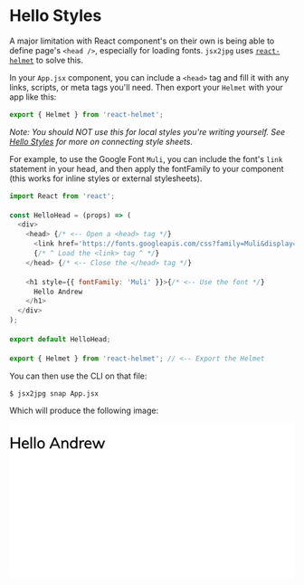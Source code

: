 # Hello Styles

A major limitation with React component's on their own is being able to define page's `<head />`, especially for loading fonts. `jsx2jpg` uses [`react-helmet`](https://github.com/nfl/react-helmet) to solve this.

In your `App.jsx` component, you can include a `<head>` tag and fill it with any links, scripts, or meta tags you'll need. Then export your `Helmet` with your app like this:  

```javascript
export { Helmet } from 'react-helmet';
```

_Note: You should NOT use this for local styles you're writing yourself. See [Hello Styles](./HelloStyles.md) for more on connecting style sheets._


For example, to use the Google Font `Muli`, you can include the font's `link` statement in your head, and then apply the fontFamily to your component (this works for inline styles or external stylesheets).

```javascript
import React from 'react';

const HelloHead = (props) => (
  <div>
    <head> {/* <-- Open a <head> tag */}
      <link href='https://fonts.googleapis.com/css?family=Muli&display=swap' rel='stylesheet' />
      {/* ^ Load the <link> tag ^ */}
    </head> {/* <-- Close the </head> tag */}

    <h1 style={{ fontFamily: 'Muli' }}>{/* <-- Use the font */}
      Hello Andrew
    </h1>
  </div>
);

export default HelloHead;

export { Helmet } from 'react-helmet'; // <-- Export the Helmet
```

You can then use the CLI on that file:
```sh
$ jsx2jpg snap App.jsx
```

Which will produce the following image:

![](../images/example-9.jpg)
